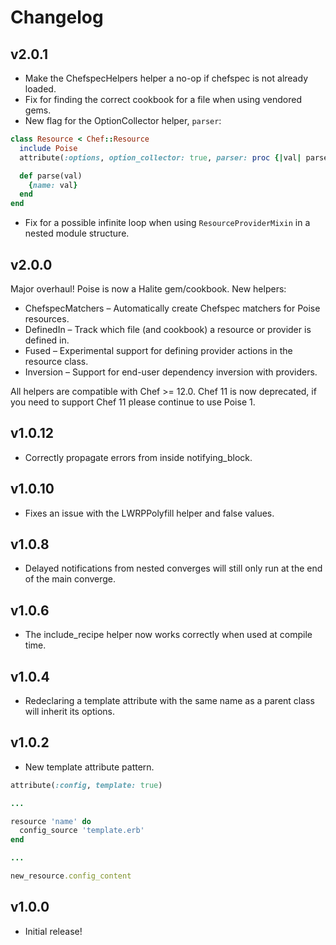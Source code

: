 # Changelog

## v2.0.1

* Make the ChefspecHelpers helper a no-op if chefspec is not already loaded.
* Fix for finding the correct cookbook for a file when using vendored gems.
* New flag for the OptionCollector helper, `parser`:

```ruby
class Resource < Chef::Resource
  include Poise
  attribute(:options, option_collector: true, parser: proc {|val| parse(val) })

  def parse(val)
    {name: val}
  end
end
```

* Fix for a possible infinite loop when using `ResourceProviderMixin` in a nested
  module structure.

## v2.0.0

Major overhaul! Poise is now a Halite gem/cookbook. New helpers:

* ChefspecMatchers – Automatically create Chefspec matchers for Poise resources.
* DefinedIn – Track which file (and cookbook) a resource or provider is defined in.
* Fused – Experimental support for defining provider actions in the resource class.
* Inversion – Support for end-user dependency inversion with providers.

All helpers are compatible with Chef >= 12.0. Chef 11 is now deprecated, if you
need to support Chef 11 please continue to use Poise 1.

## v1.0.12

* Correctly propagate errors from inside notifying_block.

## v1.0.10

* Fixes an issue with the LWRPPolyfill helper and false values.


## v1.0.8

* Delayed notifications from nested converges will still only run at the end of
  the main converge.

## v1.0.6

* The include_recipe helper now works correctly when used at compile time.

## v1.0.4

* Redeclaring a template attribute with the same name as a parent class will
  inherit its options.

## v1.0.2

* New template attribute pattern.

```ruby
attribute(:config, template: true)

...

resource 'name' do
  config_source 'template.erb'
end

...

new_resource.config_content
```

## v1.0.0

* Initial release!
